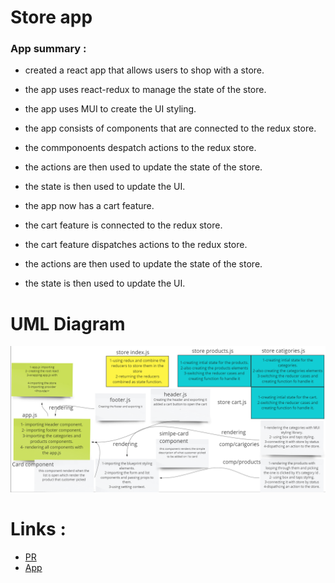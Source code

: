 # Store app

### App summary : 
* created a react app that allows users to shop with a store.
* the app uses react-redux to manage the state of the store.
* the app uses MUI to create the UI styling.

* the app consists of components that are connected to the redux store.
* the commponoents despatch actions to the redux store.
* the actions are then used to update the state of the store.
* the state is then used to update the UI.

* the app now has a cart feature.
* the cart feature is connected to the redux store.
* the cart feature dispatches actions to the redux store.
* the actions are then used to update the state of the store.
* the state is then used to update the UI.

# UML Diagram
![](./ulmclass37.PNG)
# Links :
* [PR](https://github.com/ibrahimalaqoul/storefront/pull/5/)
* [App](https://steady-dodol-d9df60.netlify.app/)
